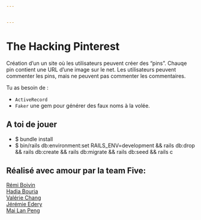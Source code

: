 ```yaml
---


---
```


<h1 id="the-hacking-pinterest">The Hacking Pinterest</h1>
<p>Création d’un un site où les utilisateurs peuvent créer des “pins”. Chauqe pin contient une URL d’une image sur le net. Les utilisateurs peuvent commenter les pins, mais ne peuvent pas commenter les commentaires.</p>
<p>Tu as besoin de :</p>
<ul>
<li><code>ActiveRecord</code></li>
<li><code>Faker</code>  une gem pour générer des faux noms à la volée.</li>
</ul>
<h2 id="a-toi-de-jouer">A toi de jouer</h2>
<ul>
<li>$ bundle install</li>
<li>$ bin/rails db:environment:set RAILS_ENV=development &amp;&amp; rails db:drop &amp;&amp; rails db:create &amp;&amp; rails db:migrate &amp;&amp; rails db:seed &amp;&amp; rails c</li>
</ul>
<h2 id="réalisé-avec-amour-par-la-team-five">Réalisé avec amour par la team Five:</h2>
<p><a href="https://github.com/R2D21">Rémi Boivin </a><br>
<a href="https://github.com/Hadia22/">Hadia Bouria</a><br>
<a href="https://github.com/bbpucca">Valérie Chang</a><br>
<a href="https://github.com/jjeleven11">Jérémie Edery</a><br>
<a href="https://github.com/Careless-Whisper">Mai Lan Peng</a></p>


